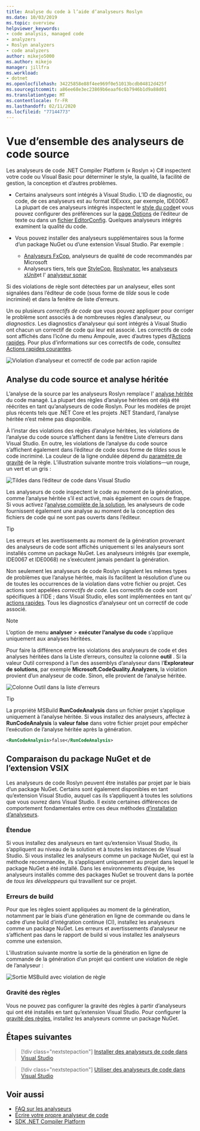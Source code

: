 ```yaml
---
title: Analyse du code à l’aide d’analyseurs Roslyn
ms.date: 10/03/2019
ms.topic: overview
helpviewer_keywords:
- code analysis, managed code
- analyzers
- Roslyn analyzers
- code analyzers
author: mikejo5000
ms.author: mikejo
manager: jillfra
ms.workload:
- dotnet
ms.openlocfilehash: 34225858e88f4ee969f0e51013bcdb04812d425f
ms.sourcegitcommit: a86ee68e3ec23869b6eaaf6c6b7946b1d9a88d01
ms.translationtype: MT
ms.contentlocale: fr-FR
ms.lasthandoff: 02/11/2020
ms.locfileid: "77144773"
---
```

# <a name="overview-of-source-code-analyzers"></a>Vue d’ensemble des analyseurs de code source

Les analyseurs de code .NET Compiler Platform (« Roslyn ») C# inspectent votre code ou Visual Basic pour déterminer le style, la qualité, la facilité de gestion, la conception et d’autres problèmes.

- Certains analyseurs sont intégrés à Visual Studio. L’ID de diagnostic, ou code, de ces analyseurs est au format IDExxxx, par exemple, IDE0067. La plupart de ces analyseurs intégrés inspectent le [style du code](../ide/code-styles-and-code-cleanup.md)et vous pouvez configurer des préférences sur la [page Options](../ide/code-styles-and-code-cleanup.md) de l’éditeur de texte ou dans un [fichier EditorConfig](../ide/editorconfig-code-style-settings-reference.md). Quelques analyseurs intégrés examinent la qualité du code.

- Vous pouvez installer des analyseurs supplémentaires sous la forme d’un package NuGet ou d’une extension Visual Studio. Par exemple :

  - [Analyseurs FxCop](../code-quality/install-fxcop-analyzers.md), analyseurs de qualité de code recommandés par Microsoft
  - Analyseurs tiers, tels que [StyleCop](https://www.nuget.org/packages/StyleCop.Analyzers/), [Roslynator](https://www.nuget.org/packages/Roslynator.Analyzers/), les [analyseurs xUnit](https://www.nuget.org/packages/xunit.analyzers/)et l' [analyseur sonar](https://www.nuget.org/packages/SonarAnalyzer.CSharp/)

Si des violations de règle sont détectées par un analyseur, elles sont signalées dans l’éditeur de code (sous forme de *tilde* sous le code incriminé) et dans la fenêtre de liste d’erreurs.

Un ou plusieurs *correctifs de code* que vous pouvez appliquer pour corriger le problème sont associés à de nombreuses règles d’analyseur, ou *diagnostics*. Les diagnostics d’analyseur qui sont intégrés à Visual Studio ont chacun un correctif de code qui leur est associé. Les correctifs de code sont affichés dans l’icône du menu Ampoule, avec d’autres types d’[Actions rapides](../ide/quick-actions.md). Pour plus d’informations sur ces correctifs de code, consultez [Actions rapides courantes](../ide/common-quick-actions.md).

![Violation d’analyseur et correctif de code par action rapide](../code-quality/media/built-in-analyzer-code-fix.png)

## <a name="source-code-analysis-versus-legacy-analysis"></a>Analyse du code source et analyse héritée

L’analyse de la source par les analyseurs Roslyn remplace l' [analyse héritée](../code-quality/code-analysis-for-managed-code-overview.md) du code managé. La plupart des règles d’analyse héritées ont déjà été réécrites en tant qu’analyseurs de code Roslyn. Pour les modèles de projet plus récents tels que .NET Core et les projets .NET Standard, l’analyse héritée n’est même pas disponible.

À l’instar des violations des règles d’analyse héritées, les violations de l’analyse du code source s’affichent dans la fenêtre Liste d’erreurs dans Visual Studio. En outre, les violations de l’analyse du code source s’affichent également dans l’éditeur de code sous forme de *tildes* sous le code incriminé. La couleur de la ligne ondulée dépend du [paramètre de gravité](../code-quality/use-roslyn-analyzers.md#rule-severity) de la règle. L’illustration suivante montre trois violations&mdash;un rouge, un vert et un gris :

![Tildes dans l’éditeur de code dans Visual Studio](media/diagnostics-severity-colors.png)

Les analyseurs de code inspectent le code au moment de la génération, comme l’analyse héritée s’il est activé, mais également en cours de frappe. Si vous activez l’[analyse complète de la solution](../code-quality/how-to-enable-and-disable-full-solution-analysis-for-managed-code.md#toggle-full-solution-analysis), les analyseurs de code fournissent également une analyse au moment de la conception des fichiers de code qui ne sont pas ouverts dans l’éditeur.

> [!TIP]
> Les erreurs et les avertissements au moment de la génération provenant des analyseurs de code sont affichés uniquement si les analyseurs sont installés comme un package NuGet. Les analyseurs intégrés (par exemple, IDE0067 et IDE0068) ne s’exécutent jamais pendant la génération.

Non seulement les analyseurs de code Roslyn signalent les mêmes types de problèmes que l’analyse héritée, mais ils facilitent la résolution d’une ou de toutes les occurrences de la violation dans votre fichier ou projet. Ces actions sont appelées *correctifs de code*. Les correctifs de code sont spécifiques à l’IDE ; dans Visual Studio, elles sont implémentées en tant qu' [actions rapides](../ide/quick-actions.md). Tous les diagnostics d’analyseur ont un correctif de code associé.

> [!NOTE]
> L’option de menu **analyser** > **exécuter l’analyse du code** s’applique uniquement aux analyses héritées.

Pour faire la différence entre les violations des analyseurs de code et des analyses héritées dans la Liste d’erreurs, consultez la colonne **outil** . Si la valeur Outil correspond à l’un des assemblys d’analyseur dans l’**Explorateur de solutions**, par exemple **Microsoft.CodeQuality.Analyzers**, la violation provient d’un analyseur de code. Sinon, elle provient de l’analyse héritée.

![Colonne Outil dans la liste d’erreurs](media/code-analysis-tool-in-error-list.png)

> [!TIP]
> La propriété MSBuild **RunCodeAnalysis** dans un fichier projet s’applique uniquement à l’analyse héritée. Si vous installez des analyseurs, affectez à **RunCodeAnalysis** la **valeur false** dans votre fichier projet pour empêcher l’exécution de l’analyse héritée après la génération.
>
> ```xml
> <RunCodeAnalysis>false</RunCodeAnalysis>
> ```

## <a name="nuget-package-versus-vsix-extension"></a>Comparaison du package NuGet et de l’extension VSIX

Les analyseurs de code Roslyn peuvent être installés par projet par le biais d’un package NuGet. Certains sont également disponibles en tant qu’extension Visual Studio, auquel cas ils s’appliquent à toutes les solutions que vous ouvrez dans Visual Studio. Il existe certaines différences de comportement fondamentales entre ces deux méthodes [d’installation d’analyseurs](../code-quality/install-roslyn-analyzers.md).

### <a name="scope"></a>Étendue

Si vous installez des analyseurs en tant qu’extension Visual Studio, ils s’appliquent au niveau de la solution et à toutes les instances de Visual Studio. Si vous installez les analyseurs comme un package NuGet, qui est la méthode recommandée, ils s’appliquent uniquement au projet dans lequel le package NuGet a été installé. Dans les environnements d’équipe, les analyseurs installés comme des packages NuGet se trouvent dans la portée de *tous les développeurs* qui travaillent sur ce projet.

### <a name="build-errors"></a>Erreurs de build

Pour que les règles soient appliquées au moment de la génération, notamment par le biais d’une génération en ligne de commande ou dans le cadre d’une build d’intégration continue (CI), installez les analyseurs comme un package NuGet. Les erreurs et avertissements d’analyseur ne s’affichent pas dans le rapport de build si vous installez les analyseurs comme une extension.

L’illustration suivante montre la sortie de la génération en ligne de commande de la génération d’un projet qui contient une violation de règle de l’analyseur :

![Sortie MSBuild avec violation de règle](media/command-line-build-analyzers.png)

### <a name="rule-severity"></a>Gravité des règles

Vous ne pouvez pas configurer la gravité des règles à partir d’analyseurs qui ont été installés en tant qu’extension Visual Studio. Pour configurer la [gravité des règles](../code-quality/use-roslyn-analyzers.md#rule-severity), installez les analyseurs comme un package NuGet.

## <a name="next-steps"></a>Étapes suivantes

> [!div class="nextstepaction"]
> [Installer des analyseurs de code dans Visual Studio](../code-quality/install-roslyn-analyzers.md)

> [!div class="nextstepaction"]
> [Utiliser des analyseurs de code dans Visual Studio](../code-quality/use-roslyn-analyzers.md)

## <a name="see-also"></a>Voir aussi

- [FAQ sur les analyseurs](analyzers-faq.md)
- [Écrire votre propre analyseur de code](../extensibility/getting-started-with-roslyn-analyzers.md)
- [SDK .NET Compiler Platform](/dotnet/csharp/roslyn-sdk/)
